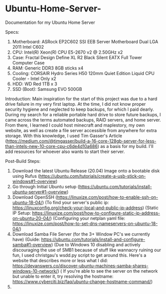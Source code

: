 # Ubuntu-Home-Server-
Documentation for my Ubuntu Home Server 

Specs: 
1. Motherboard: ASRock EP2C602 SSI EEB Server Motherboard Dual LGA 2011 Intel C602
2. CPU: Intel(R) Xeon(R) CPU E5-2670 v2 @ 2.50GHz x2
3. Case: Fractal Design Define XL R2 Black Silent EATX Full Tower Computer Case
4. RAM: Generic DDR3 8GB sticks x4
5. Cooling: CORSAIR Hydro Series H50 120mm Quiet Edition Liquid CPU Cooler - Intel Only x2
6. HDD: WD Red 1TB x 3
7. SSD (Boot): Samsung EVO 500GB

Introduction:
Main inspiration for the start of this project was due to a hard drive failure in my very first laptop. At the time, I did not know proper security hygiene and neglected to keep backups, for which I paid dearly. During my search for a reliable portable hard drive to store future backups, I came across the terms automated backups, RAID servers, and home server. From there, I learned I could host minecraft and maplestory, my own website, as well as create a file server accessible from anywhere for extra storage. With this knowledge, I used Tim Gasser's Article (https://medium.com/@timgasser/build-a-16-core-128gb-server-for-less-than-intels-new-10-core-cpu-c6de4d10a686) as a basis for my build. I'll add resources for whoever also wants to start their server. 

Post-Build Steps:
1. Download the latest Ubuntu Release (20.04) Image onto a bootable disk using Rufus (https://ubuntu.com/tutorials/create-a-usb-stick-on-windows#1-overview)
2. Go through Initial Ubuntu setup (https://ubuntu.com/tutorials/install-ubuntu-server#1-overview) 
3. Download OpenSSH (https://linuxize.com/post/how-to-enable-ssh-on-ubuntu-18-04/) (To find your server's public ip: https://linuxconfig.org/check-your-local-and-public-ip-address) (Static IP Setup: https://linuxize.com/post/how-to-configure-static-ip-address-on-ubuntu-20-04/) (Configuring your netplan yaml file: https://linuxize.com/post/how-to-set-dns-nameservers-on-ubuntu-18-04/)
5. Download Samba File Server (for the 3+ Window PC's we currently have) (Guide: https://ubuntu.com/tutorials/install-and-configure-samba#1-overview) (Due to Windows 10 disabling and actively discouraging the use of SMB1 because of stuff like wannacry ruining our fun, I used christgau's wsdd.py script to get around this. Here's a website that describes more or less what I did: https://devanswers.co/discover-ubuntu-machines-samba-shares-windows-10-network/) ( If you're able to see the server on the network but unable to enter it, try resolving the hostname: https://www.cyberciti.biz/faq/ubuntu-change-hostname-command/)
6. 
